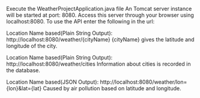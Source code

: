 Execute the WeatherProjectApplication.java file
An Tomcat server instance will be started at port: 8080.
Access this server through your browser using localhost:8080.
To use the API enter the following in the url:

Location Name based(Plain String Output): http://localhost:8080/weather/{cityName}
{cityName} gives the latitude and longitude of the city.

Location Name based(Plain String Output): http://localhost:8080/weather/cities
Information about cities is recorded in the database.


Location Name based(JSON Output): http://localhost:8080/weather/lon={lon}&lat={lat}
Caused by air pollution based on latitude and longitude.
